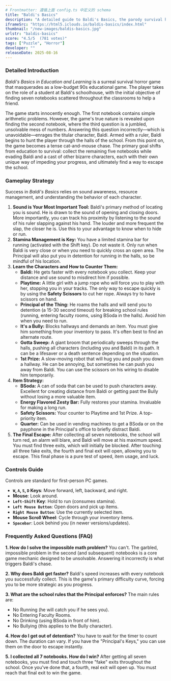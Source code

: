 ```yaml
---
# Frontmatter: 遵循上面 config.ts 中定义的 schema
title: "Baldi's Basics"
description: "A detailed guide to Baldi's Basics, the parody survival horror game. Learn how to collect notebooks, use items strategically, avoid Baldi and other characters, and escape the schoolhouse."
iframeSrc: "https://html5.iclouds.io/baldis-basics/index.html"
thumbnail: "/new-images/baldis-basics.jpg"
urlstr: "baldis-basics"
score: "4.5/5  (781 votes)"
tags: ["Puzzle", "Horror"]
developer: ""
releaseDate: 2025-08-16
---
```





### Detailed Introduction

*Baldi's Basics in Education and Learning* is a surreal survival horror game that masquerades as a low-budget 90s educational game. The player takes on the role of a student at Baldi's schoolhouse, with the initial objective of finding seven notebooks scattered throughout the classrooms to help a friend.

The game starts innocently enough. The first notebook contains simple arithmetic problems. However, the game's true nature is revealed upon finding the second notebook, where the third question is a jumbled, unsolvable mess of numbers. Answering this question incorrectly—which is unavoidable—enrages the titular character, Baldi. Armed with a ruler, Baldi begins to hunt the player through the halls of the school. From this point on, the game becomes a tense cat-and-mouse chase. The primary goal shifts from education to survival: collect the remaining five notebooks while evading Baldi and a cast of other bizarre characters, each with their own unique way of impeding your progress, and ultimately find a way to escape the school.

### Gameplay Strategy

Success in *Baldi's Basics* relies on sound awareness, resource management, and understanding the behavior of each character.

1.  **Sound is Your Most Important Tool:** Baldi's primary method of locating you is sound. He is drawn to the sound of opening and closing doors. More importantly, you can track his proximity by listening to the sound of his ruler slapping against his hand. The louder and more frequent the slap, the closer he is. Use this to your advantage to know when to hide or run.
2.  **Stamina Management is Key:** You have a limited stamina bar for running (activated with the Shift key). Do not waste it. Only run when Baldi is very close or when you need to quickly cross an open area. The Principal will also put you in detention for running in the halls, so be mindful of his location.
3.  **Learn the Characters and How to Counter Them:**
    *   **Baldi:** He gets faster with every notebook you collect. Keep your distance and use sound to misdirect him if possible.
    *   **Playtime:** A little girl with a jump rope who will force you to play with her, stopping you in your tracks. The only way to escape quickly is by using the **Safety Scissors** to cut her rope. Always try to have scissors on hand.
    *   **Principal of the Thing:** He roams the halls and will send you to detention (a 15-30 second timeout) for breaking school rules (running, entering faculty rooms, using BSoda in the halls). Avoid him when you need to run.
    *   **It's a Bully:** Blocks hallways and demands an item. You must give him something from your inventory to pass. It's often best to find an alternate route.
    *   **Gotta Sweep:** A giant broom that periodically sweeps through the halls, pushing all characters (including you and Baldi) in its path. It can be a lifesaver or a death sentence depending on the situation.
    *   **1st Prize:** A slow-moving robot that will hug you and push you down a hallway. He can be annoying, but sometimes he can push you away from Baldi. You can use the scissors on his wiring to disable him temporarily.
4.  **Item Strategy:**
    *   **BSoda:** A can of soda that can be used to push characters away. Excellent for creating distance from Baldi or getting past the Bully without losing a more valuable item.
    *   **Energy Flavored Zesty Bar:** Fully restores your stamina. Invaluable for making a long run.
    *   **Safety Scissors:** Your counter to Playtime and 1st Prize. A top-priority item.
    *   **Quarter:** Can be used in vending machines to get a BSoda or on the payphone in the Principal's office to briefly distract Baldi.
5.  **The Final Escape:** After collecting all seven notebooks, the school will turn red, an alarm will blare, and Baldi will move at his maximum speed. You must find three exits, which will initially be blocked. After touching all three fake exits, the fourth and final exit will open, allowing you to escape. This final phase is a pure test of speed, item usage, and luck.

### Controls Guide

Controls are standard for first-person PC games.

*   **`W`, `A`, `S`, `D` Keys**: Move forward, left, backward, and right.
*   **Mouse**: Look around.
*   **`Left-Shift` Key**: Hold to run (consumes stamina).
*   **`Left Mouse Button`**: Open doors and pick up items.
*   **`Right Mouse Button`**: Use the currently selected item.
*   **Mouse Scroll Wheel**: Cycle through your inventory items.
*   **`Spacebar`**: Look behind you (in newer versions/updates).

### Frequently Asked Questions (FAQ)

**1. How do I solve the impossible math problem?**
You can't. The garbled, impossible problem in the second (and subsequent) notebooks is a core game mechanic designed to be unsolvable. Answering it incorrectly is what triggers Baldi's chase.

**2. Why does Baldi get faster?**
Baldi's speed increases with every notebook you successfully collect. This is the game's primary difficulty curve, forcing you to be more strategic as you progress.

**3. What are the school rules that the Principal enforces?**
The main rules are:
*   No Running (he will catch you if he sees you).
*   No Entering Faculty Rooms.
*   No Drinking (using BSoda in front of him).
*   No Bullying (this applies to the Bully character).

**4. How do I get out of detention?**
You have to wait for the timer to count down. The duration can vary. If you have the "Principal's Keys," you can use them on the door to escape instantly.

**5. I collected all 7 notebooks. How do I win?**
After getting all seven notebooks, you must find and touch three "fake" exits throughout the school. Once you've done that, a fourth, real exit will open up. You must reach that final exit to win the game.

